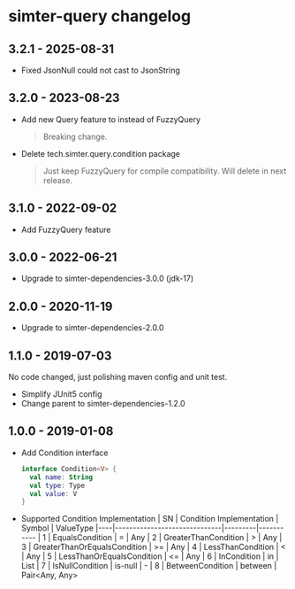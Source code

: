 # simter-query changelog

## 3.2.1 - 2025-08-31

- Fixed JsonNull could not cast to JsonString

## 3.2.0 - 2023-08-23

- Add new Query feature to instead of FuzzyQuery
  > Breaking change.
- Delete tech.simter.query.condition package
  > Just keep FuzzyQuery for compile compatibility. Will delete in next release.

## 3.1.0 - 2022-09-02

- Add FuzzyQuery feature

## 3.0.0 - 2022-06-21

- Upgrade to simter-dependencies-3.0.0 (jdk-17)

## 2.0.0 - 2020-11-19

- Upgrade to simter-dependencies-2.0.0

## 1.1.0 - 2019-07-03

No code changed, just polishing maven config and unit test.

- Simplify JUnit5 config
- Change parent to simter-dependencies-1.2.0

## 1.0.0 - 2019-01-08

- Add Condition interface
    ```kotlin
    interface Condition<V> {
      val name: String
      val type: Type
      val value: V
    }
    ```
- Supported Condition Implementation
    | SN | Condition Implementation     | Symbol  | ValueType
    |----|------------------------------|---------|-----------
    |  1 | EqualsCondition              | =       | Any
    |  2 | GreaterThanCondition         | >       | Any
    |  3 | GreaterThanOrEqualsCondition | >=      | Any
    |  4 | LessThanCondition            | <       | Any
    |  5 | LessThanOrEqualsCondition    | <=      | Any
    |  6 | InCondition                  | in      | List<Any>
    |  7 | IsNullCondition              | is-null | -
    |  8 | BetweenCondition             | between | Pair<Any, Any>